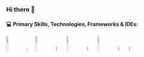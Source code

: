 ### Hi there 👋 

#### :computer: Primary Skills, Technologies, Frameworks & IDEs: 
<p>
  
<code><img width="10%" src="https://www.vectorlogo.zone/logos/python/python-ar21.svg"></code> 
<code><img width="4%" src="https://github.com/padmanabhan-rajendrakumar/padmanabhan-rajendrakumar/blob/main/logos/jupyter-seeklogo.com.svg"></code>
<code><img width="10%" src="https://www.vectorlogo.zone/logos/tensorflow/tensorflow-ar21.svg"></code>
<code><img width="5%" src="https://www.vectorlogo.zone/logos/r-project/r-project-icon.svg"></code>
<code><img width="10%" src="https://www.vectorlogo.zone/logos/mongodb/mongodb-ar21.svg"></code>
<code><img width="5%" src="https://github.com/padmanabhan-rajendrakumar/padmanabhan-rajendrakumar/blob/main/logos/google-cloud-seeklogo.com.svg"></code>
<code><img width="10%" src="https://www.vectorlogo.zone/logos/git-scm/git-scm-ar21.svg"></code>
<code><img width="5%" src="https://github.com/uiwjs/file-icons/blob/master/icon/solidity.svg"></code>
<code><img width="5%" src="https://cdn.jsdelivr.net/gh/devicons/devicon/icons/javascript/javascript-plain.svg"></code>
</p>
